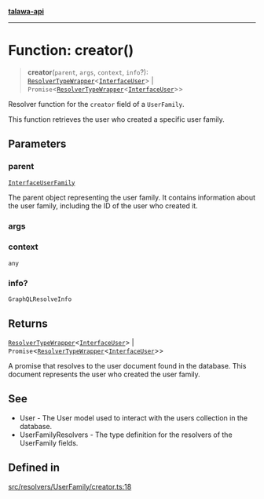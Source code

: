 [**talawa-api**](../../../../README.md)

***

# Function: creator()

> **creator**(`parent`, `args`, `context`, `info`?): [`ResolverTypeWrapper`](../../../../types/generatedGraphQLTypes/type-aliases/ResolverTypeWrapper.md)\<[`InterfaceUser`](../../../../models/User/interfaces/InterfaceUser.md)\> \| `Promise`\<[`ResolverTypeWrapper`](../../../../types/generatedGraphQLTypes/type-aliases/ResolverTypeWrapper.md)\<[`InterfaceUser`](../../../../models/User/interfaces/InterfaceUser.md)\>\>

Resolver function for the `creator` field of a `UserFamily`.

This function retrieves the user who created a specific user family.

## Parameters

### parent

[`InterfaceUserFamily`](../../../../models/userFamily/interfaces/InterfaceUserFamily.md)

The parent object representing the user family. It contains information about the user family, including the ID of the user who created it.

### args

### context

`any`

### info?

`GraphQLResolveInfo`

## Returns

[`ResolverTypeWrapper`](../../../../types/generatedGraphQLTypes/type-aliases/ResolverTypeWrapper.md)\<[`InterfaceUser`](../../../../models/User/interfaces/InterfaceUser.md)\> \| `Promise`\<[`ResolverTypeWrapper`](../../../../types/generatedGraphQLTypes/type-aliases/ResolverTypeWrapper.md)\<[`InterfaceUser`](../../../../models/User/interfaces/InterfaceUser.md)\>\>

A promise that resolves to the user document found in the database. This document represents the user who created the user family.

## See

 - User - The User model used to interact with the users collection in the database.
 - UserFamilyResolvers - The type definition for the resolvers of the UserFamily fields.

## Defined in

[src/resolvers/UserFamily/creator.ts:18](https://github.com/Suyash878/talawa-api/blob/f376d03c37e9acd046e7cc983947432c95f74442/src/resolvers/UserFamily/creator.ts#L18)
